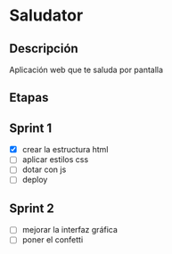 # Saludator

## Descripción
Aplicación web que te saluda por pantalla 

## Etapas

## Sprint 1
- [x] crear la estructura html
- [ ] aplicar estilos css
- [ ] dotar con js
- [ ] deploy
  
 ## Sprint 2
- [ ] mejorar la interfaz gráfica
- [ ] poner el confetti